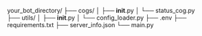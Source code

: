 your_bot_directory/
├── cogs/
│   ├── __init__.py
│   └── status_cog.py     
├── utils/
│   ├── __init__.py
│   └── config_loader.py
├── .env
├── requirements.txt
├── server_info.json
└── main.py